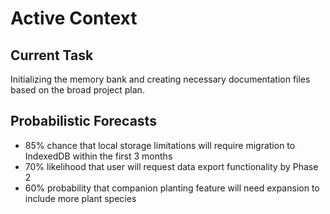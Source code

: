# Active Context

## Current Task
Initializing the memory bank and creating necessary documentation files based on the broad project plan.

## Probabilistic Forecasts
- 85% chance that local storage limitations will require migration to IndexedDB within the first 3 months
- 70% likelihood that user will request data export functionality by Phase 2
- 60% probability that companion planting feature will need expansion to include more plant species